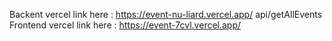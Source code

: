 Backent vercel link here : https://event-nu-liard.vercel.app/        api/getAllEvents 
Frontend vercel link here : https://event-7cvl.vercel.app/
